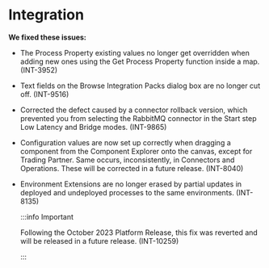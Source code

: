 #  Integration

<head>
  <meta name="guidename" content="Release Notes"/>
  <meta name="context" content="GUID-0bd40f0b-202b-4f40-8e6f-ac68ccc39fb0"/>
</head>


**We fixed these issues:**

- The Process Property existing values no longer get overridden when adding new ones using the Get Process Property function inside a map. (INT-3952)

- Text fields on the Browse Integration Packs dialog box are no longer cut off. (INT-9516)

- Corrected the defect caused by a connector rollback version, which prevented you from selecting the RabbitMQ connector in the Start step Low Latency and Bridge modes. (INT-9865)

- Configuration values are now set up correctly when dragging a component from the Component Explorer onto the canvas, except for Trading Partner. Same occurs, inconsistently, in Connectors and Operations. These will be corrected in a future release. (INT-8040)

- Environment Extensions are no longer erased by partial updates in deployed and undeployed processes to the same environments. (INT-8135)

  :::info Important

  Following the October 2023 Platform Release, this fix was reverted and will be released in a future release. (INT-10259)

  :::

